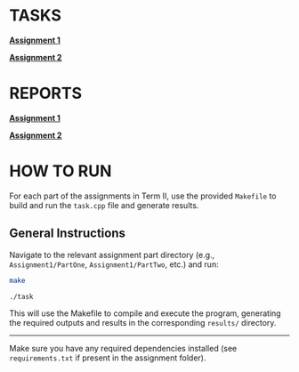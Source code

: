 # TASKS

**[Assignment 1](Assignment1/task.md)**

**[Assignment 2](Assignment2/task.md)**

# REPORTS

**[Assignment 1](Assignment1/report.md)**

**[Assignment 2](Assignment2/report.md)**

# HOW TO RUN

For each part of the assignments in Term II, use the provided `Makefile` to build and run the `task.cpp` file and generate results.

## General Instructions

Navigate to the relevant assignment part directory (e.g., `Assignment1/PartOne`, `Assignment1/PartTwo`, etc.) and run:

```bash
make

./task
```

This will use the Makefile to compile and execute the program, generating the required outputs and results in the corresponding `results/` directory.

---

Make sure you have any required dependencies installed (see `requirements.txt` if present in the assignment folder).
